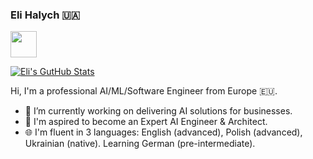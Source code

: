 ### Eli Halych &#127482;&#127462;
<a href="mailto:eli.halych@gmail.com"><img src="https://gist.githubusercontent.com/eli-halych/6a62d545abfb2b97dc7e93c8437fb076/raw/5662331b94fa5ef52524f20ebe53b1fa5b91d209/email_icon_blue.png" width="42"/></a>

[![Eli's GutHub Stats](https://github-readme-stats.vercel.app/api?username=eli-halych&theme=react&show_icons=true&show_owner)](https://github.com/eli-halych/)

Hi, I'm a professional AI/ML/Software Engineer from Europe 🇪🇺.

- 🔭 I’m currently working on delivering AI solutions for businesses.
- 🎢 I'm aspired to become an Expert AI Engineer & Architect.
- 🌐 I'm fluent in 3 languages: English (advanced), Polish (advanced), Ukrainian (native). Learning German (pre-intermediate).
